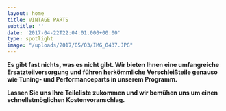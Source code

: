 ```yaml
---
layout: home
title: VINTAGE PARTS
subtitle: ''
date: '2017-04-22T22:04:01.000+00:00'
type: spotlight
image: "/uploads/2017/05/03/IMG_0437.JPG"
---
```



**Es gibt fast nichts, was es nicht gibt.
Wir bieten Ihnen eine umfangreiche Ersatzteilversorgung
und führen herkömmliche Verschleißteile genauso
wie Tuning- und Performanceparts in unserem Programm.**

**Lassen Sie uns Ihre Teileliste zukommen
und wir bemühen uns um einen schnellstmöglichen Kostenvoranschlag.**